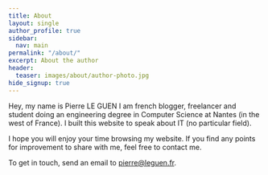 ```yaml
---
title: About
layout: single
author_profile: true
sidebar:
  nav: main
permalink: "/about/"
excerpt: About the author
header:
  teaser: images/about/author-photo.jpg
hide_signup: true
---
```


<!-- {% include image.html file="author-photo.jpg" alt="Author photo"  img_link=true max_width="350px" class="align-right" %} -->

Hey, my name is Pierre LE GUEN I am french blogger, freelancer and student doing an engineering degree in Computer Science at Nantes (in the west of France). I built this website to speak about IT (no particular field).

I hope you will enjoy your time browsing my website. If you find any points for improvement to share with me, feel free to contact me.

To get in touch, send an email to [pierre@leguen.fr](mailto:pierre@leguen.fr).

